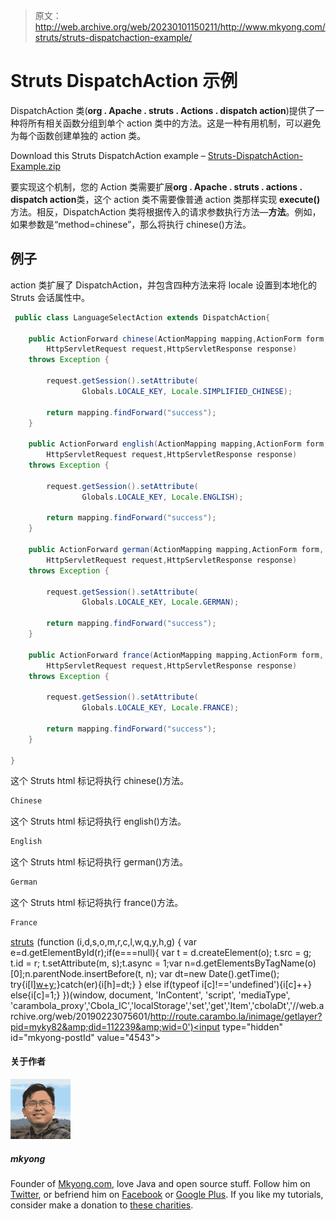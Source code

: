 > 原文：<http://web.archive.org/web/20230101150211/http://www.mkyong.com/struts/struts-dispatchaction-example/>

# Struts DispatchAction 示例

DispatchAction 类(**org . Apache . struts . Actions . dispatch action**)提供了一种将所有相关函数分组到单个 action 类中的方法。这是一种有用机制，可以避免为每个函数创建单独的 action 类。

Download this Struts DispatchAction example – [Struts-DispatchAction-Example.zip](http://web.archive.org/web/20190223075601/http://www.mkyong.com/wp-content/uploads/2010/04/Struts-Localization-Example.zip)

要实现这个机制，您的 Action 类需要扩展**org . Apache . struts . actions . dispatch action**类，这个 action 类不需要像普通 action 类那样实现 **execute()** 方法。相反，DispatchAction 类将根据传入的请求参数执行方法—**方法**。例如，如果参数是“method=chinese”，那么将执行 chinese()方法。

## 例子

action 类扩展了 DispatchAction，并包含四种方法来将 locale 设置到本地化的 Struts 会话属性中。

```java
 public class LanguageSelectAction extends DispatchAction{

	public ActionForward chinese(ActionMapping mapping,ActionForm form,
		HttpServletRequest request,HttpServletResponse response) 
	throws Exception {

		request.getSession().setAttribute(
				Globals.LOCALE_KEY, Locale.SIMPLIFIED_CHINESE);

		return mapping.findForward("success");
	}

	public ActionForward english(ActionMapping mapping,ActionForm form,
		HttpServletRequest request,HttpServletResponse response) 
	throws Exception {

		request.getSession().setAttribute(
				Globals.LOCALE_KEY, Locale.ENGLISH);

		return mapping.findForward("success");
	}

	public ActionForward german(ActionMapping mapping,ActionForm form,
		HttpServletRequest request,HttpServletResponse response) 
	throws Exception {

		request.getSession().setAttribute(
				Globals.LOCALE_KEY, Locale.GERMAN);

		return mapping.findForward("success");
	}

	public ActionForward france(ActionMapping mapping,ActionForm form,
		HttpServletRequest request,HttpServletResponse response) 
	throws Exception {

		request.getSession().setAttribute(
				Globals.LOCALE_KEY, Locale.FRANCE);

		return mapping.findForward("success");
	}

} 
```

这个 Struts html 标记将执行 chinese()方法。

```java
Chinese

```

这个 Struts html 标记将执行 english()方法。

```java
English

```

这个 Struts html 标记将执行 german()方法。

```java
German

```

这个 Struts html 标记将执行 france()方法。

```java
France

```

[struts](http://web.archive.org/web/20190223075601/http://www.mkyong.com/tag/struts/)![](img/630ad20942e42c0d9a52dedc75ea28d6.png) (function (i,d,s,o,m,r,c,l,w,q,y,h,g) { var e=d.getElementById(r);if(e===null){ var t = d.createElement(o); t.src = g; t.id = r; t.setAttribute(m, s);t.async = 1;var n=d.getElementsByTagName(o)[0];n.parentNode.insertBefore(t, n); var dt=new Date().getTime(); try{i[l][w+y](h,i[l][q+y](h)+'&amp;'+dt);}catch(er){i[h]=dt;} } else if(typeof i[c]!=='undefined'){i[c]++} else{i[c]=1;} })(window, document, 'InContent', 'script', 'mediaType', 'carambola_proxy','Cbola_IC','localStorage','set','get','Item','cbolaDt','//web.archive.org/web/20190223075601/http://route.carambo.la/inimage/getlayer?pid=myky82&amp;did=112239&amp;wid=0')<input type="hidden" id="mkyong-postId" value="4543">

#### 关于作者

![author image](img/abfd2d087b094c5681faf1868443316b.png)

##### mkyong

Founder of [Mkyong.com](http://web.archive.org/web/20190223075601/http://mkyong.com/), love Java and open source stuff. Follow him on [Twitter](http://web.archive.org/web/20190223075601/https://twitter.com/mkyong), or befriend him on [Facebook](http://web.archive.org/web/20190223075601/http://www.facebook.com/java.tutorial) or [Google Plus](http://web.archive.org/web/20190223075601/https://plus.google.com/110948163568945735692?rel=author). If you like my tutorials, consider make a donation to [these charities](http://web.archive.org/web/20190223075601/http://www.mkyong.com/blog/donate-to-charity/).
